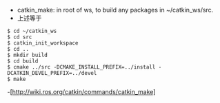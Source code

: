 - catkin_make: in root of ws, to build any packages in ~/catkin_ws/src.
- 上述等于
```
$ cd ~/catkin_ws
$ cd src
$ catkin_init_workspace
$ cd ..
$ mkdir build
$ cd build
$ cmake ../src -DCMAKE_INSTALL_PREFIX=../install -DCATKIN_DEVEL_PREFIX=../devel
$ make
```

-[http://wiki.ros.org/catkin/commands/catkin_make]
